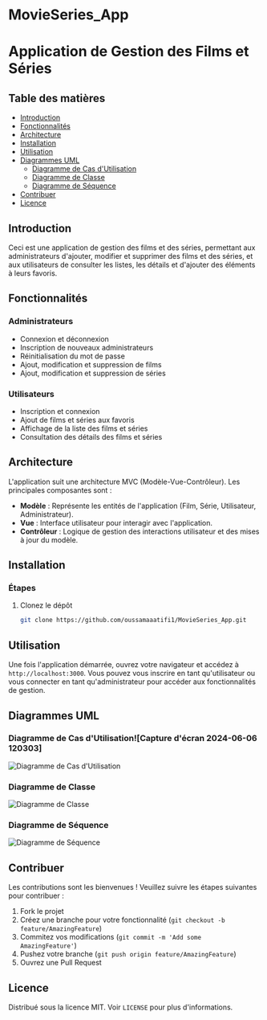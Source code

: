 # MovieSeries_App

# Application de Gestion des Films et Séries

## Table des matières
- [Introduction](#introduction)
- [Fonctionnalités](#fonctionnalités)
- [Architecture](#architecture)
- [Installation](#installation)
- [Utilisation](#utilisation)
- [Diagrammes UML](#diagrammes-uml)
  - [Diagramme de Cas d'Utilisation](#diagramme-de-cas-dutilisation)
  - [Diagramme de Classe](#diagramme-de-classe)
  - [Diagramme de Séquence](#diagramme-de-séquence)
- [Contribuer](#contribuer)
- [Licence](#licence)

## Introduction
Ceci est une application de gestion des films et des séries, permettant aux administrateurs d'ajouter, modifier et supprimer des films et des séries, et aux utilisateurs de consulter les listes, les détails et d'ajouter des éléments à leurs favoris.

## Fonctionnalités
### Administrateurs
- Connexion et déconnexion
- Inscription de nouveaux administrateurs
- Réinitialisation du mot de passe
- Ajout, modification et suppression de films
- Ajout, modification et suppression de séries

### Utilisateurs
- Inscription et connexion
- Ajout de films et séries aux favoris
- Affichage de la liste des films et séries
- Consultation des détails des films et séries

## Architecture
L'application suit une architecture MVC (Modèle-Vue-Contrôleur). Les principales composantes sont :
- **Modèle** : Représente les entités de l'application (Film, Série, Utilisateur, Administrateur).
- **Vue** : Interface utilisateur pour interagir avec l'application.
- **Contrôleur** : Logique de gestion des interactions utilisateur et des mises à jour du modèle.

## Installation

### Étapes
1. Clonez le dépôt
    ```bash
    git clone https://github.com/oussamaaatifi1/MovieSeries_App.git
    ```

## Utilisation
Une fois l'application démarrée, ouvrez votre navigateur et accédez à `http://localhost:3000`. Vous pouvez vous inscrire en tant qu'utilisateur ou vous connecter en tant qu'administrateur pour accéder aux fonctionnalités de gestion.

## Diagrammes UML
### Diagramme de Cas d'Utilisation![Capture d'écran 2024-06-06 120303]

![Diagramme de Cas d'Utilisation](https://github.com/oussamaaatifi1/MovieSeries_App/assets/72675402/06509f10-3d29-4b5c-a433-a47b36774abd)


### Diagramme de Classe
![Diagramme de Classe](https://github.com/oussamaaatifi1/MovieSeries_App/assets/72675402/fec44dd5-e7b2-4cbe-8b91-a178d899fab5)

### Diagramme de Séquence
![Diagramme de Séquence](https://github.com/oussamaaatifi1/MovieSeries_App/assets/72675402/6d51a5c5-2142-4e3c-9567-2304ca1957ec)

## Contribuer
Les contributions sont les bienvenues ! Veuillez suivre les étapes suivantes pour contribuer :
1. Fork le projet
2. Créez une branche pour votre fonctionnalité (`git checkout -b feature/AmazingFeature`)
3. Commitez vos modifications (`git commit -m 'Add some AmazingFeature'`)
4. Pushez votre branche (`git push origin feature/AmazingFeature`)
5. Ouvrez une Pull Request

## Licence
Distribué sous la licence MIT. Voir `LICENSE` pour plus d'informations.

